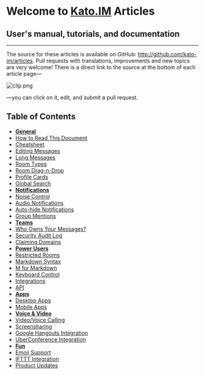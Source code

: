 # Welcome to <a href="http://kato.im" target="_blank">Kato.IM</a> Articles

## User's manual, tutorials, and documentation

---

The source for these articles is available on GitHub: <a href='https://github.com/kato-im/articles' target='_blank'>http://github.com/kato-im/articles</a>. Pull requests with translations, improvements and new topics are very welcome! There is a direct link to the source at the bottom of each article page&#8212;

![clip.png](https://in.kato.im/adb4d5daf04ac5e6c27803f83a77905b5e506790fc9dcb7e5cc89119e637060b/clip.png)

&#8212;you can click on it, edit, and submit a pull request.

## Table of Contents

- [**General**](/articles/en/general)
 - [How to Read This Document](/articles/en/general/notation)
 - [Cheatsheet](/articles/en/general/cheatsheet)
 - [Editing Messages](/articles/en/general/editing-messages)
 - [Long Messages](/articles/en/general/long-messages)
 - [Room Types](/articles/en/general/room-types)
 - [Room Drag-n-Drop](/articles/en/general/room-drag-n-drop)
 - [Profile Cards](/articles/en/general/profile-cards)
 - [Global Search](/articles/en/general/global-search)
- [**Notifications**](/articles/en/notifications)
 - [Noise Control](/articles/en/notifications/noise-control)
 - [Audio Notifications](/articles/en/notifications/audio-notifications)
 - [Auto-hide Notifications](/articles/en/notifications/auto-hide-notifications)
 - [Group Mentions](/articles/en/notifications/group-mentions)
- [**Teams**](/articles/en/teams)
 - [Who Owns Your Messages?](/articles/en/teams/who-owns-your-messages)
 - [Security Audit Log](/articles/en/teams/security-audit-log)
 - [Claiming Domains](/articles/en/teams/claiming-domains)
- [**Power Users**](/articles/en/power-users)
 - [Restricted Rooms](/articles/en/power-users/restricted-rooms)
 - [Markdown Syntax](/articles/en/power-users/markdown-syntax)
 - [M for Markdown](/articles/en/power-users/m-for-markdown)
 - [Keyboard Control](/articles/en/power-users/keyboard-control)
 - [Integrations](/articles/en/power-users/integrations)
 - [API](/articles/en/power-users/api)
- [**Apps**](/articles/en/kato-apps)
 - [Desktop Apps](/articles/en/kato-apps/desktop)
 - [Mobile Apps](/articles/en/kato-apps/mobile)
- [**Voice & Video**](/articles/en/voice-video)
 - [Video/Voice Calling](/articles/en/voice-video/video-voice-calling)
 - [Screensharing](/articles/en/voice-video/screensharing)
 - [Google Hangouts Integration](/articles/en/voice-video/google-hangouts-integration)
 - [UberConference Integration](/articles/en/voice-video/uberconference-integration)
- [**Fun**](/articles/en/fun)
 - [Emoji Support](/articles/en/fun/emoji-support)
 - [IFTTT Integration](/articles/en/fun/ifttt-integration)
 - [Product Updates](/articles/en/fun/product-updates)


<!--
A Kato team is a secure place for professional communication. Instead of using a combination of messaging channels, such as email, SMS, Skype, and Facebook, Kato makes it easy to maintain all communication data in one place, available to all present and future team members.

In Kato, communication happens in named, persistent _rooms_ in a form of immutable, temporally-ordered messages&#8212;also known as chat. Usually, a room is created per topic, such as _February 2015 Press Release_ or _Quality Assurance_. By default, rooms are visible to all members of your team. It's also possible to invite outsiders into closed, _restricted_ rooms, such that they have no access to the rest of your rooms. To limit the exposure to noise, each team member can adjust room noise level by choosing to follow, watch, or ignore a particular room.

You can configure various services, like GitHub, Twitter, Zendesk, or Raygun to post notifications to rooms in Kato, helping you keep your email inbox free of automated messages.

Kato makes it easy to work across multiple Kato Teams, possibly with some of the same people, and to interact with rooms from different teams at the same time.

Kato Teams is a **free service**, with no limit on team size, number of searchable messages, or connected integrations. A paid service, called _Kato Enterprise_ is currently in private beta testing. In addition to rigorous data ownership and management policies and controls, Kato Enterprise integrates with single sign-on providers like Okta and OneLogin to enable user authentication and provisioning into teams within a particular Kato Enterprise account based on groups and permissions configured within your existing user directories.
-->
